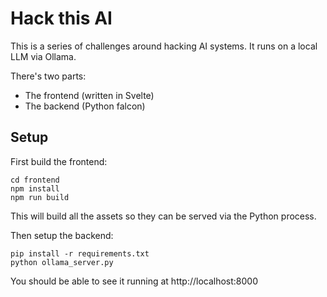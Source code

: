 # Hack this AI

This is a series of challenges around hacking AI systems. It runs on a local LLM via Ollama.

There's two parts:
 - The frontend (written in Svelte)
 - The backend (Python falcon)

## Setup

First build the frontend:

```
cd frontend
npm install
npm run build
```

This will build all the assets so they can be served via the Python process.

Then setup the backend:

```
pip install -r requirements.txt
python ollama_server.py
```

You should be able to see it running at http://localhost:8000
